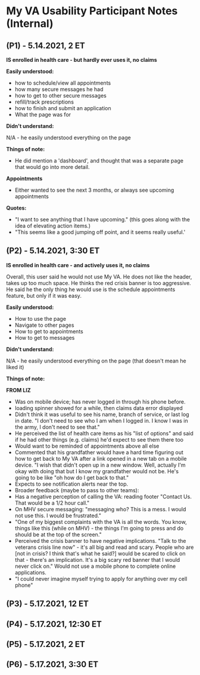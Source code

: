 # My VA Usability Participant Notes (Internal)

## (P1) - 5.14.2021, 2 ET

**IS enrolled in health care - but hardly ever uses it, no claims**

**Easily understood:**

- how to schedule/view all appointments
- how many secure messages he had
- how to get to other secure messages
- refill/track prescriptions
- how to finish and submit an application
- What the page was for

**Didn't understand:**

N/A - he easily understood everything on the page

**Things of note:**

- He did mention a 'dashboard', and thought that was a separate page that would go into more detail.

**Appointments**
- Either wanted to see the next 3 months, or always see upcoming appointments 

**Quotes:**
- "I want to see anything that I have upcoming." (this goes along with the idea of elevating action items.)
- "This seems like a good jumping off point, and it seems really useful.'


## (P2) - 5.14.2021, 3:30 ET

**IS enrolled in health care - and actively uses it, no claims**

Overall, this user said he would not use My VA. He does not like the header, takes up too much space. He thinks the red crisis banner is too aggressive. He said he the only thing he would use is the schedule appointments feature, but only if it was easy. 

**Easily understood:**

- How to use the page
- Navigate to other pages
- How to get to appointments
- How to get to messages

**Didn't understand:**

N/A - he easily understood everything on the page (that doesn't mean he liked it)

**Things of note:**

**FROM LIZ**

- Was on mobile device; has never logged in through his phone before.
- loading spinner showed for a while, then claims data error displayed
- Didn't think it was useful to see his name, branch of service, or last log in date. "I don't need to see who I am when I logged in. I know I was in the army, I don't need to see that."
- He perceived the list of health care items as his "list of options" and said if he had other things (e.g. claims) he'd expect to see them there too
- Would want to be reminded of appointments above all else
- Commented that his grandfather would have a hard time figuring out how to get back to My VA after a link opened in a new tab on a mobile device. "I wish that didn't open up in a new window. Well, actually I'm okay with doing that but I know my grandfather would not be. He's going to be like "oh how do I get back to that."
- Expects to see notification alerts near the top.
- Broader feedback (maybe to pass to other teams):
- Has a negative perception of calling the VA: reading footer "Contact Us. That would be a 1/2 hour call."
- On MHV secure messaging: "messaging who? This is a mess. I would not use this. I would be frustrated."
- "One of my biggest complaints with the VA is all the words. You know, things like this (while on MHV) - the things I'm going to press and do should be at the top of the screen."
- Perceived the crisis banner to have negative implications. "Talk to the veterans crisis line now" - it's all big and read and scary. People who are [not in crisis? I think that's what he said?] would be scared to click on that - there's an implication. It's a big scary red banner that I would never click on."
Would not use a mobile phone to complete online applications.
- "I could never imagine myself trying to apply for anything over my cell phone"


## (P3) - 5.17.2021, 12 ET


## (P4) - 5.17.2021, 12:30 ET


## (P5) - 5.17.2021, 2 ET


## (P6) - 5.17.2021, 3:30 ET
